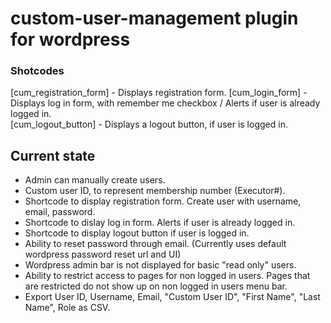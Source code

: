 # custom-user-management plugin for wordpress

### Shotcodes
[cum_registration_form] - Displays registration form.
[cum_login_form] - Displays log in form, with remember me checkbox / Alerts if user is already logged in. <br/>
[cum_logout_button] - Displays a logout button, if user is logged in. <br/>

## Current state
- Admin can manually create users. 
- Custom user ID, to represent membership number (Executor#).
- Shortcode to display registration form. Create user with username, email, password. 
- Shortcode to dislay log in form. Alerts if user is already logged in.
- Shortcode to display logout button if user is logged in.
- Ability to reset password through email. (Currently uses default wordpress password reset url and UI)
- Wordpress admin bar is not displayed for basic "read only" users. 
- Ability to restrict access to pages for non logged in users. Pages that are restricted do not show up on non logged in users menu bar.
- Export User ID, Username, Email, "Custom User ID", "First Name", "Last Name", Role as CSV.
